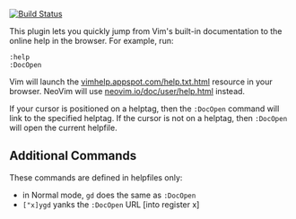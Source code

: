 [![Build Status](https://travis-ci.org/nelstrom/vim-docopen.png)](https://travis-ci.org/nelstrom/vim-docopen)

This plugin lets you quickly jump from Vim's built-in documentation to the online help in the browser. For example, run:

    :help
    :DocOpen

Vim will launch the [vimhelp.appspot.com/help.txt.html](http://vimhelp.appspot.com/help.txt.html) resource in your browser. NeoVim will use [neovim.io/doc/user/help.html](https://neovim.io/doc/user/help.html) instead.

If your cursor is positioned on a helptag, then the `:DocOpen` command will link to the specified helptag. If the cursor is not on a helptag, then `:DocOpen` will open the current helpfile.

## Additional Commands

These commands are defined in helpfiles only:

* in Normal mode, `gd` does the same as `:DocOpen`
* `["x]ygd` yanks the `:DocOpen` URL [into register x]
